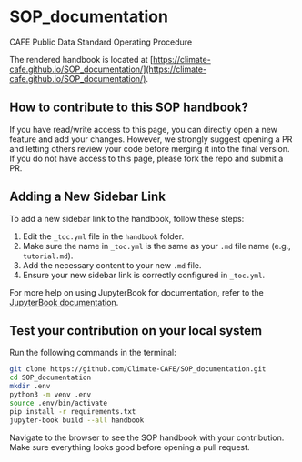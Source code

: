 # SOP_documentation
CAFE Public Data Standard Operating Procedure

The rendered handbook is located at [https://climate-cafe.github.io/SOP_documentation/](https://climate-cafe.github.io/SOP_documentation/).

## How to contribute to this SOP handbook?

If you have read/write access to this page, you can directly open a new feature and add your changes. However, we strongly suggest opening a PR and letting others review your code before merging it into the final version. If you do not have access to this page, please fork the repo and submit a PR.

## Adding a New Sidebar Link

To add a new sidebar link to the handbook, follow these steps:

1. Edit the `_toc.yml` file in the `handbook` folder.
2. Make sure the name in `_toc.yml` is the same as your `.md` file name (e.g., `tutorial.md`).
3. Add the necessary content to your new `.md` file.
4. Ensure your new sidebar link is correctly configured in `_toc.yml`.

For more help on using JupyterBook for documentation, refer to the [JupyterBook documentation](https://jupyterbook.org/en/stable/intro.html).

## Test your contribution on your local system

Run the following commands in the terminal:

```bash
git clone https://github.com/Climate-CAFE/SOP_documentation.git
cd SOP_documentation
mkdir .env
python3 -m venv .env
source .env/bin/activate
pip install -r requirements.txt
jupyter-book build --all handbook
```

Navigate to the browser to see the SOP handbook with your contribution. Make sure everything looks good before opening a pull request.
```